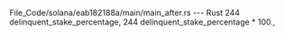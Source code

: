 File_Code/solana/eab182188a/main/main_after.rs --- Rust
244             delinquent_stake_percentage,                                                                                                                 244             delinquent_stake_percentage * 100.,

